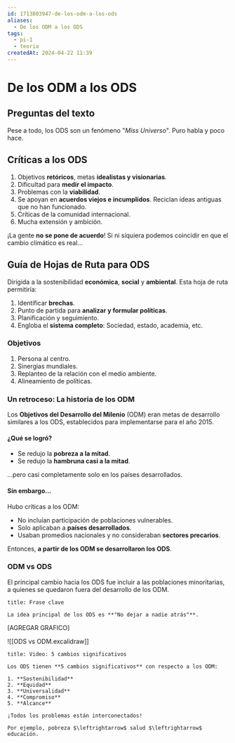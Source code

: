 ```yaml
---
id: 1713803947-de-los-odm-a-los-ods
aliases:
  - De los ODM a los ODS
tags:
  - pi-1
  - teoria
createdAt: 2024-04-22 11:39
---
```


# De los ODM a los ODS

## Preguntas del texto

Pese a todo, los ODS son un fenómeno "*Miss Universo*". Puro habla y poco hace.

## Críticas a los ODS

1. Objetivos **retóricos**, metas **idealistas y visionarias**.
2. Dificultad para **medir el impacto**.
3. Problemas con la **viabilidad**.
4. Se apoyan en **acuerdos viejos e incumplidos**. Reciclan ideas antiguas que no han funcionado.
5. Críticas de la comunidad internacional.
6. Mucha extensión y ambición.

¡La gente **no se pone de acuerdo**! Si ni siquiera podemos coincidir en que el cambio climático es real...

## Guía de Hojas de Ruta para ODS

Dirigida a la sostenibilidad **económica**, **social** y **ambiental**. Esta hoja de ruta permitiría:

1. Identificar **brechas**.
2. Punto de partida para **analizar y formular políticas**.
3. Planificación y seguimiento.
4. Engloba el **sistema completo**: Sociedad, estado, academia, etc.

### Objetivos

1. Persona al centro.
2. Sinergias mundiales.
3. Replanteo de la relación con el medio ambiente.
4. Alineamiento de políticas.

### Un retroceso: La historia de los ODM

Los **Objetivos del Desarrollo del Milenio** (ODM) eran metas de desarrollo similares a los ODS, establecidos para implementarse para el año 2015.

#### ¿Qué se logró?

- Se redujo la **pobreza a la mitad**.
- Se redujo la **hambruna casi a la mitad**.

...pero casi completamente solo en los países desarrollados.

#### Sin embargo...

Hubo críticas a los ODM:

- No incluían participación de poblaciones vulnerables.
- Solo aplicaban a **países desarrollados**.
- Usaban promedios nacionales y no consideraban **sectores precarios**.

Entonces, **a partir de los ODM se desarrollaron los ODS**.

### ODM vs ODS

El principal cambio hacia los ODS fue incluir a las poblaciones minoritarias, a quienes se quedaron fuera del desarrollo de los ODM.

```ad-important
title: Frase clave

La idea principal de los ODS es **"No dejar a nadie atrás"**.

```

\[AGREGAR GRAFICO\]

![[ODS vs ODM.excalidraw]]

```ad-note
title: Video: 5 cambios significativos

Los ODS tienen **5 cambios significativos** con respecto a los ODM:

1. **Sostenibilidad**
2. **Equidad**
3. **Universalidad**
4. **Compromiso**
5. **Alcance**

¡Todos los problemas están interconectados!

Por ejemplo, pobreza $\leftrightarrow$ salud $\leftrightarrow$ educación.

```
